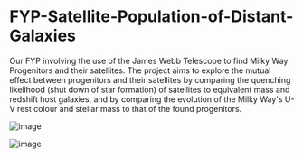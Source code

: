 # FYP-Satellite-Population-of-Distant-Galaxies
Our FYP involving the use of the James Webb Telescope to find Milky Way Progenitors and their satellites. The project aims to explore the mutual effect between progenitors and their satellites by comparing the quenching likelihood (shut down of star formation) of satellites to equivalent mass and redshift host galaxies, and by comparing the evolution of the Milky Way's U-V rest colour and stellar mass to that of the found progenitors. 

![image](https://user-images.githubusercontent.com/86360716/197329767-12779c7b-99c3-4959-9d24-95667819d48d.png)

![image](https://user-images.githubusercontent.com/86360716/197329840-1e7bb5fd-66ba-4bb3-849c-3733c82afa44.png)

